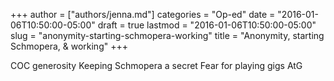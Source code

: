 +++
author = ["authors/jenna.md"]
categories = "Op-ed"
date = "2016-01-06T10:50:00-05:00"
draft = true
lastmod = "2016-01-06T10:50:00-05:00"
slug = "anonymity-starting-schmopera-working"
title = "Anonymity, starting Schmopera, &amp; working"
+++

COC generosity
Keeping Schmopera a secret
Fear for playing gigs
AtG
